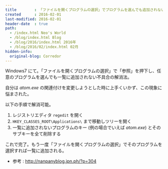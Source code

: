 ```yaml
---
title        : 「ファイルを開くプログラムの選択」でプログラムを選んでも追加されない件
created      : 2016-02-01
last-modified: 2016-02-01
header-date  : true
path:
  - /index.html Neo's World
  - /blog/index.html Blog
  - /blog/2016/index.html 2016年
  - /blog/2016/02/index.html 02月
hidden-info:
  original-blog: Corredor
---
```


Windows7 にて。「ファイルを開くプログラムの選択」で「参照」を押下し、任意のプログラムを選んでも一覧に追加されない不具合の解消法。

自分は *atom.exe* の関連付けを変更しようとした時に上手くいかず、この現象に悩まされた。

以下の手順で解消可能。

1. レジストリエディタ `regedit` を開く
2. `HKEY_CLASSES_ROOT\Applications\` まで移動しツリーを開く
3. 一覧に追加されないプログラムのキー (例の場合でいえば *atom.exe*) とそのサブキーを全て削除する

これで完了。もう一度「ファイルを開くプログラムの選択」でそのプログラムを選択すれば一覧に追加される。

- 参考 : <http://nanpanyblog.jpn.ph/?p=304>
